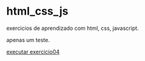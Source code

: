 # html_css_js
 exercicios de aprendizado com html, css, javascript.

apenas um teste.


<a href="exercicios/exe04/index.html">executar exercicio04</a>
